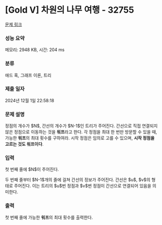 # [Gold V] 차원의 나무 여행 - 32755 

[문제 링크](https://www.acmicpc.net/problem/32755) 

### 성능 요약

메모리: 2948 KB, 시간: 204 ms

### 분류

애드 혹, 그래프 이론, 트리

### 제출 일자

2024년 12월 1일 22:58:18

### 문제 설명

<p>정점의 개수가 $N$, 간선의 개수가 $N-1$인 트리가 주어진다. 간선으로 직접 연결되지 않은 정점으로 이동하는 것을 <strong>워프</strong>라고 한다. 각 정점을 최대 한 번만 방문할 수 있을 때, 가능한 <strong>워프</strong>의 최대 횟수를 구하여라. 시작 정점은 임의로 고를 수 있으며, <strong>시작 정점을 고르는 것도 워프이다</strong>.</p>

### 입력 

 <p>첫 번째 줄에 $N$이 주어진다.</p>

<p>두 번째 줄부터 $N-1$개의 줄에 걸쳐 간선의 정보가 주어진다. 간선은 $u$, $v$의 형태로 주어진다. 이는 트리의 $u$번 정점과 $v$번 정점이 간선으로 연결되어 있음을 의미한다.</p>

### 출력 

 <p>첫 번째 줄에 가능한 <strong>워프</strong>의 최대 횟수를 출력한다.</p>

